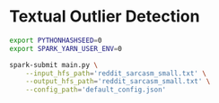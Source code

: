 # Textual Outlier Detection


```bash
export PYTHONHASHSEED=0
export SPARK_YARN_USER_ENV=0

spark-submit main.py \
    --input_hfs_path='reddit_sarcasm_small.txt' \
    --output_hfs_path='reddit_sarcasm_small.txt' \
    --config_path='default_config.json'
    
```
